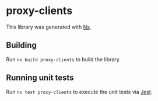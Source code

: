 # proxy-clients

This library was generated with [Nx](https://nx.dev).

## Building

Run `nx build proxy-clients` to build the library.

## Running unit tests

Run `nx test proxy-clients` to execute the unit tests via [Jest](https://jestjs.io).
